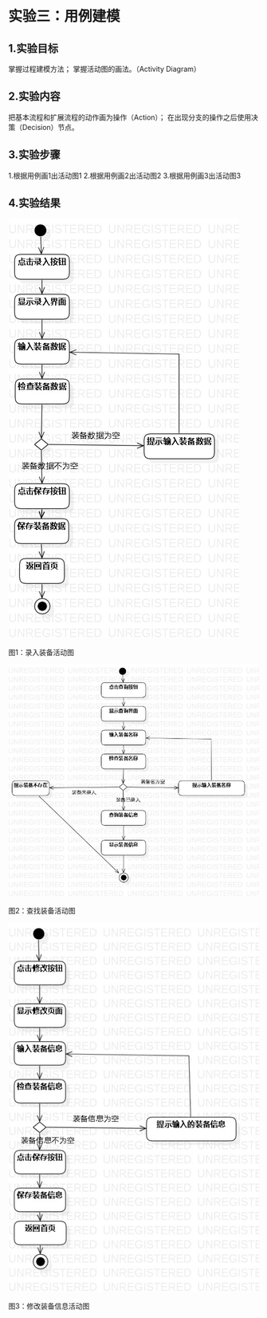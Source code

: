 # 实验三：用例建模

## 1.实验目标
掌握过程建模方法；
掌握活动图的画法。（Activity Diagram）


## 2.实验内容
把基本流程和扩展流程的动作画为操作（Action）；
在出现分支的操作之后使用决策（Decision）节点。


## 3.实验步骤
1.根据用例画1出活动图1
2.根据用例画2出活动图2
3.根据用例画3出活动图3


## 4.实验结果
![实验三活动图01](./Activity01.jpg)

图1：录入装备活动图




![实验三活动图02](./Activity02.jpg)

图2：查找装备活动图




![实验三活动图03](./Activity03.jpg)

图3：修改装备信息活动图
